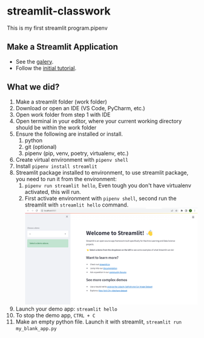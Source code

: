 # streamlit-classwork
This is my first streamlit program.pipenv

## Make a Streamlit Application

- See the [galery](https://streamlit.io/gallery?category=data-visualization).
- Follow the [initial tutorial](https://docs.streamlit.io/library/get-started).

## What we did?

1. Make a streamlit folder (work folder)
2. Download or open an IDE (VS Code, PyCharm, etc.)
3. Open work folder from step 1 with IDE
4. Open terminal in your editor, where your current working directory should be within the work folder
5. Ensure the following are installed or install.
   1. python
   2. git (optional)
   3. pipenv (pip, venv, poetry, virtualenv, etc.)
6. Create virtual environment with `pipenv shell`
7. Install `pipenv install streamlit`
8. Streamlit package installed to environment, to use streamlit package, you need to run it from the environment:
   1. `pipenv run streamlit hello`, Even tough you don't have virtualenv activated, this will run. 
   2. First activate environment with `pipenv shell`, second run the streamlit with `streamlit hello` command.  ![alt text](https://github.com/SrushtiChauhan/streamlit-classwork/blob/main/images/op-01.png)
9.  Launch your demo app: `streamlit hello`
10. To stop the demo app, `CTRL + C`
11. Make an empty python file. Launch it with streamlit, `streamlit run my_blank_app.py`